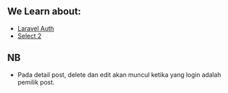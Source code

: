 ## We Learn about:
- [Laravel Auth]()
- [Select 2](https://select2.org/)

## NB
- Pada detail post, delete dan edit akan muncul ketika yang login adalah pemilik post.
